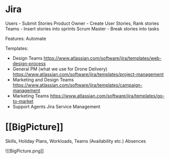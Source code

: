 # Jira

Users - Submit Stories
Product Owner - Create User Stories, Rank stories
Teams - Insert stories into sprints
Scrum Master - Break stories into tasks

 Features: Automate
 
 Templates:
 
 - Design Teams
 https://www.atlassian.com/software/jira/templates/web-design-process
- General PM (what we use for Drone Delivery)
https://www.atlassian.com/software/jira/templates/project-management
- Marketing and Design Teams
https://www.atlassian.com/software/jira/templates/campaign-management
- Marketing Teams
https://www.atlassian.com/software/jira/templates/go-to-market
- Support Agents
Jira Service Management

# [[BigPicture]]

Skills, Holiday Plans, Workloads, Teams (Availability etc.)
Absences

![[BigPicture.png]]